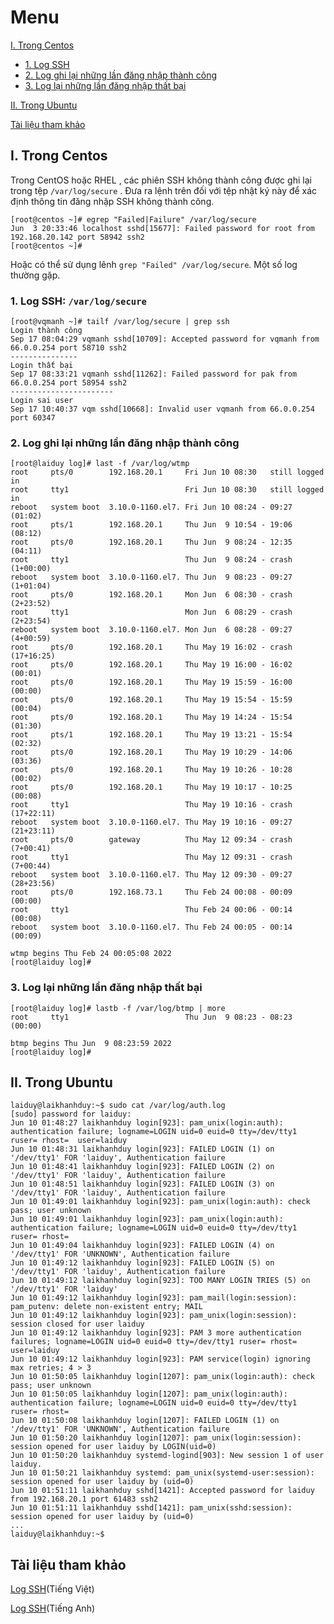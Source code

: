 # Menu
[I. Trong Centos](#Centos)
- [1. Log SSH](#Log_SSH)
- [2. Log ghi lại những lần đăng nhập thành công](#Log_thanh_cong)
- [3. Log lại những lần đăng nhập thất bại](#Log_that_bai)

[II. Trong Ubuntu](#Ubuntu)

[Tài liệu tham khảo](#Tai_lieu_tham_khao)






<a name="Centos"></a>

## I. Trong Centos
Trong CentOS hoặc RHEL , các phiên SSH không thành công được ghi lại trong tệp `/var/log/secure` . Đưa ra lệnh trên đối với tệp nhật ký này để xác định thông tin đăng nhập SSH không thành công.
```
[root@centos ~]# egrep "Failed|Failure" /var/log/secure
Jun  3 20:33:46 localhost sshd[15677]: Failed password for root from 192.168.20.142 port 58942 ssh2
[root@centos ~]#
```
Hoặc có thể sử dụng lênh `grep "Failed" /var/log/secure`.
Một số log thường gặp.

<a name="Log_SSH"></a>

### 1. Log SSH: `/var/log/secure`
```
[root@vqmanh ~]# tailf /var/log/secure | grep ssh 
Login thành công
Sep 17 08:04:29 vqmanh sshd[10709]: Accepted password for vqmanh from 66.0.0.254 port 58710 ssh2
---------------
Login thất bại
Sep 17 08:33:21 vqmanh sshd[11262]: Failed password for pak from 66.0.0.254 port 58954 ssh2
-----------------------
Login sai user
Sep 17 10:40:37 vqm sshd[10668]: Invalid user vqmanh from 66.0.0.254 port 60347
```

<a name="Log_thanh_cong"></a>

### 2. Log ghi lại những lần đăng nhập thành công
```
[root@laiduy log]# last -f /var/log/wtmp
root     pts/0        192.168.20.1     Fri Jun 10 08:30   still logged in
root     tty1                          Fri Jun 10 08:30   still logged in
reboot   system boot  3.10.0-1160.el7. Fri Jun 10 08:24 - 09:27  (01:02)
root     pts/1        192.168.20.1     Thu Jun  9 10:54 - 19:06  (08:12)
root     pts/0        192.168.20.1     Thu Jun  9 08:24 - 12:35  (04:11)
root     tty1                          Thu Jun  9 08:24 - crash (1+00:00)
reboot   system boot  3.10.0-1160.el7. Thu Jun  9 08:23 - 09:27 (1+01:04)
root     pts/0        192.168.20.1     Mon Jun  6 08:30 - crash (2+23:52)
root     tty1                          Mon Jun  6 08:29 - crash (2+23:54)
reboot   system boot  3.10.0-1160.el7. Mon Jun  6 08:28 - 09:27 (4+00:59)
root     pts/0        192.168.20.1     Thu May 19 16:02 - crash (17+16:25)
root     pts/0        192.168.20.1     Thu May 19 16:00 - 16:02  (00:01)
root     pts/0        192.168.20.1     Thu May 19 15:59 - 16:00  (00:00)
root     pts/0        192.168.20.1     Thu May 19 15:54 - 15:59  (00:04)
root     pts/0        192.168.20.1     Thu May 19 14:24 - 15:54  (01:30)
root     pts/1        192.168.20.1     Thu May 19 13:21 - 15:54  (02:32)
root     pts/0        192.168.20.1     Thu May 19 10:29 - 14:06  (03:36)
root     pts/0        192.168.20.1     Thu May 19 10:26 - 10:28  (00:02)
root     pts/0        192.168.20.1     Thu May 19 10:17 - 10:25  (00:08)
root     tty1                          Thu May 19 10:16 - crash (17+22:11)
reboot   system boot  3.10.0-1160.el7. Thu May 19 10:16 - 09:27 (21+23:11)
root     pts/0        gateway          Thu May 12 09:34 - crash (7+00:41)
root     tty1                          Thu May 12 09:31 - crash (7+00:44)
reboot   system boot  3.10.0-1160.el7. Thu May 12 09:30 - 09:27 (28+23:56)
root     pts/0        192.168.73.1     Thu Feb 24 00:08 - 00:09  (00:00)
root     tty1                          Thu Feb 24 00:06 - 00:14  (00:08)
reboot   system boot  3.10.0-1160.el7. Thu Feb 24 00:05 - 00:14  (00:09)

wtmp begins Thu Feb 24 00:05:08 2022
[root@laiduy log]#
```

<a name="Log_that_bai"></a>

### 3. Log lại những lần đăng nhập thất bại
```
[root@laiduy log]# lastb -f /var/log/btmp | more
root     tty1                          Thu Jun  9 08:23 - 08:23  (00:00)

btmp begins Thu Jun  9 08:23:59 2022
[root@laiduy log]#
```

<a name="Ubuntu"></a>

## II. Trong Ubuntu
```
laiduy@laikhanhduy:~$ sudo cat /var/log/auth.log
[sudo] password for laiduy:
Jun 10 01:48:27 laikhanhduy login[923]: pam_unix(login:auth): authentication failure; logname=LOGIN uid=0 euid=0 tty=/dev/tty1 ruser= rhost=  user=laiduy
Jun 10 01:48:31 laikhanhduy login[923]: FAILED LOGIN (1) on '/dev/tty1' FOR 'laiduy', Authentication failure
Jun 10 01:48:41 laikhanhduy login[923]: FAILED LOGIN (2) on '/dev/tty1' FOR 'laiduy', Authentication failure
Jun 10 01:48:51 laikhanhduy login[923]: FAILED LOGIN (3) on '/dev/tty1' FOR 'laiduy', Authentication failure
Jun 10 01:49:01 laikhanhduy login[923]: pam_unix(login:auth): check pass; user unknown
Jun 10 01:49:01 laikhanhduy login[923]: pam_unix(login:auth): authentication failure; logname=LOGIN uid=0 euid=0 tty=/dev/tty1 ruser= rhost=
Jun 10 01:49:04 laikhanhduy login[923]: FAILED LOGIN (4) on '/dev/tty1' FOR 'UNKNOWN', Authentication failure
Jun 10 01:49:12 laikhanhduy login[923]: FAILED LOGIN (5) on '/dev/tty1' FOR 'laiduy', Authentication failure
Jun 10 01:49:12 laikhanhduy login[923]: TOO MANY LOGIN TRIES (5) on '/dev/tty1' FOR 'laiduy'
Jun 10 01:49:12 laikhanhduy login[923]: pam_mail(login:session): pam_putenv: delete non-existent entry; MAIL
Jun 10 01:49:12 laikhanhduy login[923]: pam_unix(login:session): session closed for user laiduy
Jun 10 01:49:12 laikhanhduy login[923]: PAM 3 more authentication failures; logname=LOGIN uid=0 euid=0 tty=/dev/tty1 ruser= rhost=  user=laiduy
Jun 10 01:49:12 laikhanhduy login[923]: PAM service(login) ignoring max retries; 4 > 3
Jun 10 01:50:05 laikhanhduy login[1207]: pam_unix(login:auth): check pass; user unknown
Jun 10 01:50:05 laikhanhduy login[1207]: pam_unix(login:auth): authentication failure; logname=LOGIN uid=0 euid=0 tty=/dev/tty1 ruser= rhost=
Jun 10 01:50:08 laikhanhduy login[1207]: FAILED LOGIN (1) on '/dev/tty1' FOR 'UNKNOWN', Authentication failure
Jun 10 01:50:20 laikhanhduy login[1207]: pam_unix(login:session): session opened for user laiduy by LOGIN(uid=0)
Jun 10 01:50:20 laikhanhduy systemd-logind[903]: New session 1 of user laiduy.
Jun 10 01:50:21 laikhanhduy systemd: pam_unix(systemd-user:session): session opened for user laiduy by (uid=0)
Jun 10 01:51:11 laikhanhduy sshd[1421]: Accepted password for laiduy from 192.168.20.1 port 61483 ssh2
Jun 10 01:51:11 laikhanhduy sshd[1421]: pam_unix(sshd:session): session opened for user laiduy by (uid=0)
...
laiduy@laikhanhduy:~$
```

<a name="Tai_lieu_tham_khao"></a>

## Tài liệu tham khảo
[Log SSH](https://news.cloud365.vn/log-ly-thuyet-tong-quan-ve-log-syslog-rsyslog/)(Tiếng Việt)

[Log SSH](https://linuxhint.com/check_sshd_logs_linux/)(Tiếng Anh)




















































